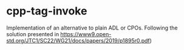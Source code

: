# cpp-tag-invoke
Implementation of an alternative to plain ADL or CPOs. Following the solution presented in https://www9.open-std.org/JTC1/SC22/WG21/docs/papers/2019/p1895r0.pdf)
